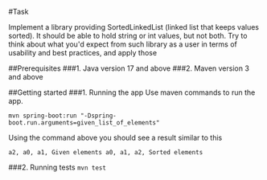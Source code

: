 #Task

Implement a library providing SortedLinkedList
(linked list that keeps values sorted). It should be
able to hold string or int values, but not both. Try to
think about what you'd expect from such library as a
user in terms of usability and best practices, and
apply those

##Prerequisites
###1.  Java version 17 and above
###2.  Maven version 3 and above

##Getting started
###1. Running the app
Use maven commands to run the app.

`mvn spring-boot:run "-Dspring-boot.run.arguments=given_list_of_elements"`

Using the command above you should see a result similar to this

`a2,
a0,
a1,
Given elements
a0,
a1,
a2,
Sorted elements`

###2. Running tests
`mvn test`